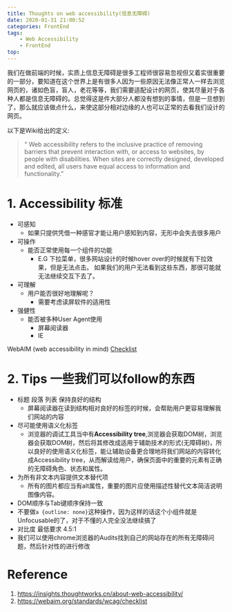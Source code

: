 ```yaml
---
title: Thoughts on web accessibility(信息无障碍)
date: 2020-01-31 21:00:52
categories: FrontEnd
tags:
    - Web Accessibility
    - FrontEnd
top:
---
```


我们在做前端的时候，实质上信息无障碍是很多工程师很容易忽视但又着实很重要的一部分，要知道在这个世界上是有很多人因为一些原因无法像正常人一样去浏览网页的，诸如色盲，盲人，老花等等，我们需要适配设计的网页，使其尽量对于各种人都是信息无障碍的。总觉得这是件大部分人都没有想到的事情，但是一旦想到了，那么就应该做点什么，来使这部分相对边缘的人也可以正常的去看我们设计的网页。

以下是Wiki给出的定义: 

> “ Web accessibility refers to the inclusive practice of removing barriers that prevent interaction with, or access to websites, by people with disabilities. When sites are correctly designed, developed and edited, all users have equal access to information and functionality.”


# 1. Accessibility 标准

+ 可感知
    + 如果只提供凭借一种感官才能让用户感知到内容，无形中会失去很多用户
+ 可操作
    + 能否正常使用每一个组件的功能
        + E.G 下拉菜单，很多网站设计的时候hover over的时候就有下拉效果，但是无法点击。 如果我们的用户无法看到这些东西，那很可能就无法继续交互下去了。
+ 可理解
    + 用户能否很好地理解呢？
        + 需要考虑读屏软件的适用性
+ 强健性
    + 能否被多种User Agent使用
        + 屏幕阅读器
        + IE


WebAIM (web accessibility in mind) [Checklist](https://webaim.org/standards/wcag/checklist) 

# 2. Tips 一些我们可以follow的东西

+ 标题 段落 列表 保持良好的结构
    + 屏幕阅读器在读到结构相对良好的标签的时候，会帮助用户更容易理解我们网站的内容
+ 尽可能使用语义化标签
    + 浏览器的调试工具当中有**Accessibility tree**,浏览器会获取DOM树，浏览器会获取DOM树，然后将其修改成适用于辅助技术的形式(无障碍树)，所以良好的使用语义化标签，能让辅助设备更合理地将我们网站的内容转化成Accessibility tree，从而解读给用户，确保页面中的重要的元素有正确的无障碍角色、状态和属性。
+ 为所有非文本内容提供文本替代项
    + 所有的图片都应当有alt属性，重要的图片应使用描述性替代文本简洁说明图像内容。
+ DOM顺序与Tab键顺序保持一致
+ 不要做`a {outline: none}`这种操作，因为这样的话这个小组件就是Unfocusable的了，对于不懂的人完全没法继续搞了
+ 对比度 最低要求 4.5:1 
+ 我们可以使用chrome浏览器的Audits找到自己的网站存在的所有无障碍问题，然后针对性的进行修改


# Reference
1. https://insights.thoughtworks.cn/about-web-accessibility/
2. https://webaim.org/standards/wcag/checklist 
